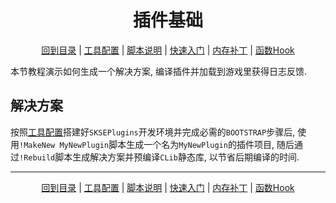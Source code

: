<h1 align="center">插件基础</h1>  
<p align="center"><a href="/README.md">回到目录</a> | <a href="/docs/setup/Setup.md">工具配置</a> | <a href="/docs/setup/Script.md">脚本说明</a> | <a href="/docs/setup/QuickStart.md">快速入门</a> | <a href="/docs/tounknown/MemPatch.md">内存补丁</a> | <a href="/docs/tounknown/FuncHook.md">函数Hook</a></p>

本节教程演示如何生成一个解决方案, 编译插件并加载到游戏里获得日志反馈.  

## 解决方案

按照[工具配置](/docs/setup/Setup.md)搭建好`SKSEPlugins`开发环境并完成必需的`BOOTSTRAP`步骤后, 使用`!MakeNew MyNewPlugin`脚本生成一个名为`MyNewPlugin`的插件项目, 随后通过`!Rebuild`脚本生成解决方案并预编译`CLib`静态库, 以节省后期编译的时间.  


---
<p align="center"><a href="/README.md">回到目录</a> | <a href="/docs/setup/Setup.md">工具配置</a> | <a href="/docs/setup/Script.md">脚本说明</a> | <a href="/docs/setup/QuickStart.md">快速入门</a> | <a href="/docs/tounknown/MemPatch.md">内存补丁</a> | <a href="/docs/tounknown/FuncHook.md">函数Hook</a></p>

